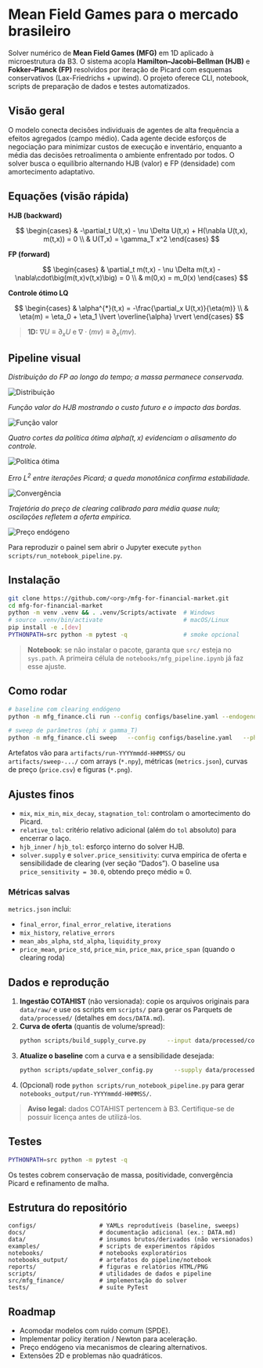 # Mean Field Games para o mercado brasileiro
Solver numérico de **Mean Field Games (MFG)** em 1D aplicado à microestrutura da B3. O sistema acopla **Hamilton–Jacobi–Bellman (HJB)** e **Fokker–Planck (FP)** resolvidos por iteração de Picard com esquemas conservativos (Lax-Friedrichs + upwind). O projeto oferece CLI, notebook, scripts de preparação de dados e testes automatizados.

## Visão geral
O modelo conecta decisões individuais de agentes de alta frequência a efeitos agregados (campo médio). Cada agente decide esforços de negociação para minimizar custos de execução e inventário, enquanto a média das decisões retroalimenta o ambiente enfrentado por todos. O solver busca o equilíbrio alternando HJB (valor) e FP (densidade) com amortecimento adaptativo.

## Equações (visão rápida)

**HJB (backward)**

$$
\begin{cases}
& -\partial_t U(t,x) - \nu \Delta U(t,x) + H(\nabla U(t,x), m(t,x)) = 0 \\
& U(T,x) = \gamma_T x^2
\end{cases}
$$

**FP (forward)**

$$
\begin{cases}
& \partial_t m(t,x) - \nu \Delta m(t,x) - \nabla\cdot\big(m(t,x)v(t,x)\big) = 0 \\
& m(0,x) = m_0(x)
\end{cases}
$$

**Controle ótimo LQ**

$$
\begin{cases}
& \alpha^{*}(t,x) = -\frac{\partial_x U(t,x)}{\eta(m)} \\
& \eta(m) = \eta_0 + \eta_1 \lvert \overline{\alpha} \rvert
\end{cases}
$$

> **1D:** $\nabla U \equiv \partial_x U$ e $\nabla\cdot(mv)\equiv \partial_x(mv)$.

## Pipeline visual
*Distribuição do FP ao longo do tempo; a massa permanece conservada.*

![Distribuição](notebooks_output/run-20251020-005200/density_small.png)

*Função valor do HJB mostrando o custo futuro e o impacto das bordas.*

![Função valor](notebooks_output/run-20251020-005200/value_function_small.png)

*Quatro cortes da política ótima $alpha(t,x)$ evidenciam o alisamento do controle.*

![Política ótima](notebooks_output/run-20251020-005200/alpha_cuts_small.png)

*Erro $L^2$ entre iterações Picard; a queda monotônica confirma estabilidade.*

![Convergência](notebooks_output/run-20251020-005200/convergence_small.png)

*Trajetória do preço de clearing calibrado para média quase nula; oscilações refletem a oferta empírica.*

![Preço endógeno](notebooks_output/run-20251020-005200/price_small.png)

Para reproduzir o painel sem abrir o Jupyter execute `python scripts/run_notebook_pipeline.py`.

## Instalação
```bash
git clone https://github.com/<org>/mfg-for-financial-market.git
cd mfg-for-financial-market
python -m venv .venv && . .venv/Scripts/activate  # Windows
# source .venv/bin/activate                       # macOS/Linux
pip install -e .[dev]
PYTHONPATH=src python -m pytest -q                # smoke opcional
```
> **Notebook**: se não instalar o pacote, garanta que `src/` esteja no `sys.path`. A primeira célula de `notebooks/mfg_pipeline.ipynb` já faz esse ajuste.

## Como rodar
```bash
# baseline com clearing endógeno
python -m mfg_finance.cli run --config configs/baseline.yaml --endogenous-price

# sweep de parâmetros (phi x gamma_T)
python -m mfg_finance.cli sweep   --config configs/baseline.yaml   --phi 0.02,0.035359,0.05   --gamma_T 0.4,0.568862
```
Artefatos vão para `artifacts/run-YYYYmmdd-HHMMSS/` ou `artifacts/sweep-.../` com arrays (`*.npy`), métricas (`metrics.json`), curvas de preço (`price.csv`) e figuras (`*.png`).

## Ajustes finos
- `mix`, `mix_min`, `mix_decay`, `stagnation_tol`: controlam o amortecimento do Picard.
- `relative_tol`: critério relativo adicional (além do `tol` absoluto) para encerrar o laço.
- `hjb_inner` / `hjb_tol`: esforço interno do solver HJB.
- `solver.supply` e `solver.price_sensitivity`: curva empírica de oferta e sensibilidade de clearing (ver seção “Dados”). O baseline usa `price_sensitivity = 30.0`, obtendo preço médio ≈ 0.

### Métricas salvas
`metrics.json` inclui:
- `final_error`, `final_error_relative`, `iterations`
- `mix_history`, `relative_errors`
- `mean_abs_alpha`, `std_alpha`, `liquidity_proxy`
- `price_mean`, `price_std`, `price_min`, `price_max`, `price_span` (quando o clearing roda)

## Dados e reprodução
1. **Ingestão COTAHIST** (não versionada): copie os arquivos originais para `data/raw/` e use os scripts em `scripts/` para gerar os Parquets de `data/processed/` (detalhes em `docs/DATA.md`).
2. **Curva de oferta** (quantis de volume/spread):
   ```bash
   python scripts/build_supply_curve.py      --input data/processed/cotahist_equities_extended.parquet      --output data/processed/supply_curve.csv
   ```
3. **Atualize o baseline** com a curva e a sensibilidade desejada:
   ```bash
   python scripts/update_solver_config.py      --supply data/processed/supply_curve.csv      --config configs/baseline.yaml      --scale 5e-05      --price-sensitivity 30.0
   ```
4. (Opcional) rode `python scripts/run_notebook_pipeline.py` para gerar `notebooks_output/run-YYYYmmdd-HHMMSS/`.

> **Aviso legal:** dados COTAHIST pertencem à B3. Certifique-se de possuir licença antes de utilizá-los.

## Testes
```bash
PYTHONPATH=src python -m pytest -q
```
Os testes cobrem conservação de massa, positividade, convergência Picard e refinamento de malha.

## Estrutura do repositório
```
configs/                  # YAMLs reprodutíveis (baseline, sweeps)
docs/                     # documentação adicional (ex.: DATA.md)
data/                     # insumos brutos/derivados (não versionados)
examples/                 # scripts de experimentos rápidos
notebooks/                # notebooks exploratórios
notebooks_output/         # artefatos do pipeline/notebook
reports/                  # figuras e relatórios HTML/PNG
scripts/                  # utilidades de dados e pipeline
src/mfg_finance/          # implementação do solver
tests/                    # suíte PyTest
```

## Roadmap
- Acomodar modelos com ruído comum (SPDE).
- Implementar policy iteration / Newton para aceleração.
- Preço endógeno via mecanismos de clearing alternativos.
- Extensões 2D e problemas não quadráticos.






